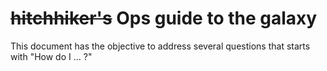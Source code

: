# ~~hitchhiker's~~ Ops guide to the galaxy

This document has the objective to address several questions that starts with "How do I ... ?"


